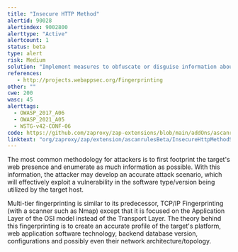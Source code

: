 ```yaml
---
title: "Insecure HTTP Method"
alertid: 90028
alertindex: 9002800
alerttype: "Active"
alertcount: 1
status: beta
type: alert
risk: Medium
solution: "Implement measures to obfuscate or disguise information about the system's platform, web application software technology, backend database version, configurations, and network architecture/topology. This can include:  1. **Platform and Software Diversity:** Use a mix of technologies and platforms to make it harder for attackers to build an accurate profile.  2. **False Information:** Introduce fake or misleading information in system responses to confuse fingerprinting tools.  3. **Response Randomization:** Randomize certain elements in responses to make it difficult for attackers to consistently identify the system.  4. **Firewall Rules:** Implement firewall rules to block or limit the effectiveness of fingerprinting techniques.  5. **Regular Updates:** Keep software, platforms, and configurations up-to-date to patch known vulnerabilities and prevent accurate identification based on outdated information.  There is no one-size-fits-all solution, and a combination of these measures may be most effective."
references:
   - http://projects.webappsec.org/Fingerprinting
other: ""
cwe: 200
wasc: 45
alerttags: 
  - OWASP_2017_A06
  - OWASP_2021_A05
  - WSTG-v42-CONF-06
code: https://github.com/zaproxy/zap-extensions/blob/main/addOns/ascanrulesBeta/src/main/java/org/zaproxy/zap/extension/ascanrulesBeta/InsecureHttpMethodScanRule.java
linktext: "org/zaproxy/zap/extension/ascanrulesBeta/InsecureHttpMethodScanRule.java"
---
```

The most common methodology for attackers is to first footprint the target's web presence and enumerate as much information as possible. With this information, the attacker may develop an accurate attack scenario, which will effectively exploit a vulnerability in the software type/version being utilized by the target host.

Multi-tier fingerprinting is similar to its predecessor, TCP/IP Fingerprinting (with a scanner such as Nmap) except that it is focused on the Application Layer of the OSI model instead of the Transport Layer. The theory behind this fingerprinting is to create an accurate profile of the target's platform, web application software technology, backend database version, configurations and possibly even their network architecture/topology.
